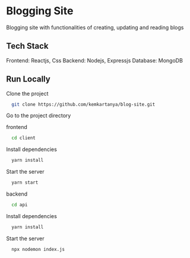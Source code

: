 # Blogging Site

Blogging site with functionalities of creating, updating and reading blogs

## Tech Stack

Frontend: Reactjs, Css
Backend: Nodejs, Expressjs
Database: MongoDB

## Run Locally

Clone the project

```bash
  git clone https://github.com/kemkartanya/blog-site.git
```

Go to the project directory

frontend 

```bash
  cd client
```

Install dependencies

```bash
  yarn install
```

Start the server

```bash
  yarn start
```

backend 

```bash
  cd api
```

Install dependencies

```bash
  yarn install
```

Start the server

```bash
  npx nodemon index.js
```

